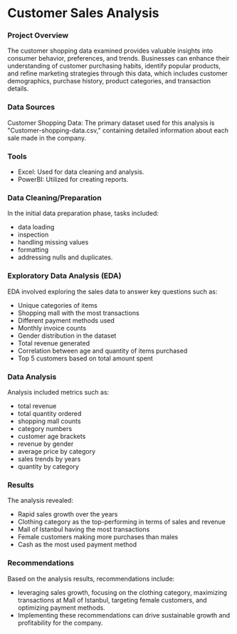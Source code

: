 # Customer Sales Analysis

### Project Overview
The customer shopping data examined provides valuable insights into consumer behavior, preferences, and trends. Businesses can enhance their understanding of customer purchasing habits, identify popular products, and refine marketing strategies through this data, which includes customer demographics, purchase history, product categories, and transaction details.

### Data Sources
Customer Shopping Data: The primary dataset used for this analysis is "Customer-shopping-data.csv," containing detailed information about each sale made in the company.

### Tools
- Excel: Used for data cleaning and analysis.
- PowerBI: Utilized for creating reports.
  
### Data Cleaning/Preparation
In the initial data preparation phase, tasks included: 
- data loading
- inspection
- handling missing values
- formatting
- addressing nulls and duplicates.

### Exploratory Data Analysis (EDA)
EDA involved exploring the sales data to answer key questions such as:

- Unique categories of items
- Shopping mall with the most transactions
- Different payment methods used
- Monthly invoice counts
- Gender distribution in the dataset
- Total revenue generated
- Correlation between age and quantity of items purchased
- Top 5 customers based on total amount spent

### Data Analysis
Analysis included metrics such as:
- total revenue
- total quantity ordered
- shopping mall counts
- category numbers
- customer age brackets
- revenue by gender
- average price by category
- sales trends by years
- quantity by category

### Results
The analysis revealed:

- Rapid sales growth over the years
- Clothing category as the top-performing in terms of sales and revenue
- Mall of Istanbul having the most transactions
- Female customers making more purchases than males
- Cash as the most used payment method

### Recommendations
Based on the analysis results, recommendations include:
- leveraging sales growth, focusing on the clothing category, maximizing transactions at Mall of Istanbul, targeting female customers, and optimizing payment methods. 
- Implementing these recommendations can drive sustainable growth and profitability for the company.


